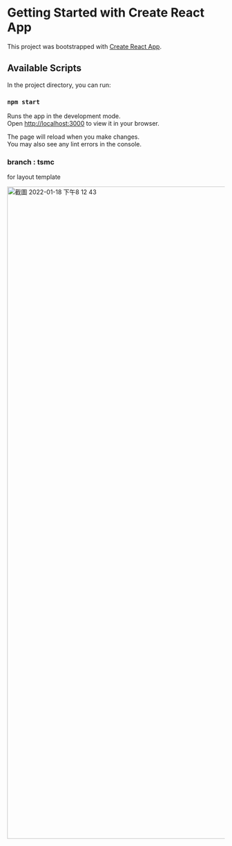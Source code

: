 # Getting Started with Create React App

This project was bootstrapped with [Create React App](https://github.com/facebook/create-react-app).

## Available Scripts

In the project directory, you can run:

### `npm start`

Runs the app in the development mode.\
Open [http://localhost:3000](http://localhost:3000) to view it in your browser.

The page will reload when you make changes.\
You may also see any lint errors in the console.

### branch : tsmc 
for layout template

<img width="1511" alt="截圖 2022-01-18 下午8 12 43" src="https://user-images.githubusercontent.com/33279791/149935491-e20f63c2-522a-4456-a99d-1fd0f34f9f42.png">
